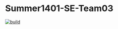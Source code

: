 # Summer1401-SE-Team03
[![build](https://github.com/Star-Academy/Summer1401-SE-Team03/actions/workflows/buildPipeline.yml/badge.svg)](https://github.com/Star-Academy/Summer1401-SE-Team03/actions/workflows/buildPipeline.yml)
